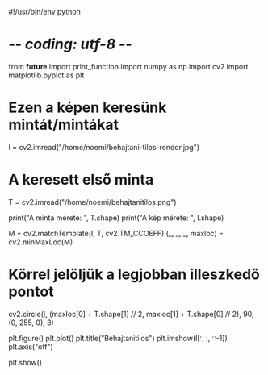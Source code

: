 #!/usr/bin/env python
# -*- coding: utf-8 -*-
from __future__ import print_function
import numpy as np
import cv2
import matplotlib.pyplot as plt

# Ezen a képen keresünk mintát/mintákat
I = cv2.imread("/home/noemi/behajtani-tilos-rendor.jpg")
# A keresett első minta
T = cv2.imread("/home/noemi/behajtanitilos.png")

print("A minta mérete: ", T.shape)
print("A kép mérete: ", I.shape)


M = cv2.matchTemplate(I, T, cv2.TM_CCOEFF)
(_, _, _, maxloc) = cv2.minMaxLoc(M)

# Körrel jelöljük a legjobban illeszkedő pontot
cv2.circle(I, (maxloc[0] + T.shape[1] // 2, maxloc[1] + T.shape[0] // 2), 90, (0, 255, 0), 3)

plt.figure()
plt.plot()
plt.title("Behajtanitilos")
plt.imshow(I[:, :, ::-1])
plt.axis("off")

plt.show()
